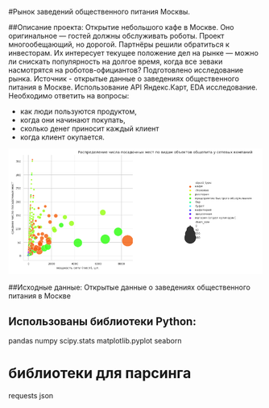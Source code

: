 #Рынок заведений общественного питания Москвы.

##Описание проекта: 
Открытие небольшого кафе в Москве. Оно оригинальное — гостей должны обслуживать роботы. Проект многообещающий, но дорогой. Партнёры решили обратиться к инвесторам. Их интересует текущее положение дел на рынке — можно ли снискать популярность на долгое время, когда все зеваки насмотрятся на роботов-официантов? Подготовлено исследование рынка. Источник - открытые данные о заведениях общественного питания в Москве. Использование API Яндекс.Карт, EDA исследование.
Необходимо ответить на вопросы:
- как люди пользуются продуктом,
- когда они начинают покупать,
- сколько денег приносит каждый клиент
- когда клиент окупается.

![](\media\da-09-catering-1.png '')

##Исходные данные: 
Открытые данные о заведениях общественного питания в Москве


## Использованы библиотеки Python:
pandas
numpy
scipy.stats
matplotlib.pyplot 
seaborn 

# библиотеки для парсинга
requests
json 
